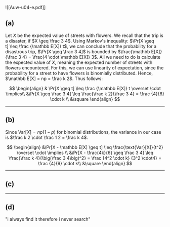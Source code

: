 ![[Auw-u04-e.pdf]]

## (a)

Let $X$ be the expected value of streets with flowers. We recall that the trip is a disaster, if $X \geq \frac 3 4$. Using Markov's inequality: $\Pr[X \geq t] \leq \frac {\mathbb E[X]} t$, we can conclude that the probability for a disastrous trip, $\Pr[X \geq \frac 3 4]$ is bounded by $\frac{\mathbb E[X]} {\frac 3 4} = \frac{4 \cdot \mathbb E[X]} 3$. All we need to do is calculate the expected value of $X$, meaning the expected number of streets with flowers encountered. For this, we can use linearity of expectation, since the probability for a street to have flowers is binomially distributed. Hence, $\mathbb E[X] = np = \frac k 2$.
Thus follows:

$$
\begin{align}
& \Pr[X \geq t] \leq \frac {\mathbb E[X]} t \overset \cdot \implies\\
&\Pr[X \geq \frac 3 4] \leq \frac{\frac k 2}{\frac 3 4} = \frac {4}{6} \cdot k \\
&\square
\end{align}
$$

___
## (b)

Since $\text{Var}[X]= np (1-p)$ for binomial distributions, the variance in our case is $\frac k 2 \cdot \frac 1 2 = \frac k 4$.

$$
\begin{align}
&\Pr[X - \mathbb E[X] \geq t] \leq \frac{\text{Var}[X]}{t^2} \overset \cdot \implies \\
&\Pr[X - \frac{4k}{6} \geq \frac 3 4] \leq \frac{\frac k 4}{\big(\frac 3 4\big)^2} = \frac {4^2 \cdot k} {3^2 \cdot4} = \frac {4}{9} \cdot k\\
&\square
\end{align}
$$
___
## (c)



___
## (d)






"i always find it therefore i never search"